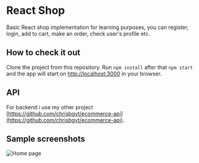 # React Shop

Basic React shop implementation for learning purposes, you can register, login, add to cart, make an order, check user's profile etc.

## How to check it out

Clone the project from this repository. Run `npm install` after that `npm start` and the app will start on [http://localhost:3000](http://localhost:3000) in your browser. 

## API

For backend i use my other project [https://github.com/chrisbgvt/ecommerce-api](https://github.com/chrisbgvt/ecommerce-api).

## Sample screenshots

![Home page](../imgs/home-page.png)